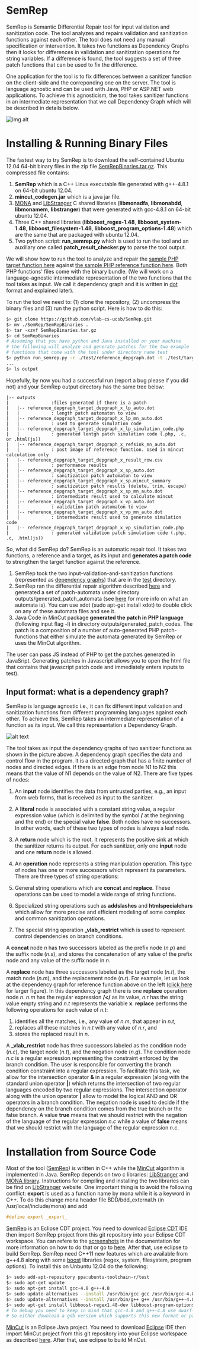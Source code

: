 SemRep
=========
SemRep is Semantic Differential Repair tool for input validation and sanitization code. The tool analyzes and repairs validation and sanitization functions against each other. The tool does not need any manual specification or intervention. It takes two functions as Dependency Graphs then it looks for differences in validation and sanitization operations for string variables. If a difference is found, the tool suggests a set of three patch functions that can be used to fix the difference.

One application for the tool is to fix differences between a sanitizer function on the client-side and the correponding one on the server. The tool is language agnostic and can be used with Java, PHP or ASP.NET web applications. To achieve this agnosticism, the tool takes sanitizer functions in an intermediate representation that we call Dependency Graph which will be described in details below.

![img alt](Docs/arch.png)

Installing & Running Binary Files
======================================
The fastest way to try SemRep is to download the self-contained Ubuntu 12.04 64-bit binary files in the zip file [SemRepBinaries.tar.gz](SemRepBinaries.tar.gz). This compressed file contains: 

1. **SemRep** which is a C++ Linux executable file generated with g++-4.8.1 on 64-bit ubuntu 12.04.
2. **mincut_codegen.jar** which is a java jar file.
3. [MONA](http://www.brics.dk/mona/) and [LibStranger](http://github.com/vlab-cs-ucsb/LibStranger) C shared libraries (**libmonadfa**, **libmonabdd**, **libmonamem**, **libstranger**) that were generated with gcc-4.8.1 on 64-bit ubuntu 12.04.
4. Three C++ shared libraries (**libboost\_regex-1.48**, **libboost\_system-1.48**, **libboost\_filesystem-1.48**, **libboost\_program\_options-1.48**) which are the same that are packaged with ubuntu 12.04.
5. Two python script: **run\_semrep.py** which is used to run the tool and an auxillary one called **patch\_result\_checker.py** to parse the tool output.

We will show how to run the tool to analyze and repair the [sample PHP target function here](SemRep/test/php_version/target.php) against [the sample PHP reference function here](SemRep/test/php_version/reference.php). Both PHP functions' files come with the binary bundle. (We will work on a language-agnostic intermediate representation of the two functions that the tool takes as input. We call it dependency graph and it is written in [dot](http://www.graphviz.org) format and explained later).

To run the tool we need to: (1) clone the repository, (2) uncompress the binary files and (3) run the python script. Here is how to do this:
```bash
$> git clone https://github.com/vlab-cs-ucsb/SemRep.git
$> mv ./SemRep/SemRepBinaries .
$> tar -xzvf SemRepBinaries.tar.gz
$> cd SemRepBinaries
# Assuming that you have python and Java installed on your machine 
# the following will analyze and generate patches for the two example
# functions that come with the tool under directory name test
$> python run_semrep.py -r ./test/reference_depgraph.dot -t ./test/target_depgraph.dot -l PHP -f x
...
$> ls output
```
Hopefully, by now you had a successful run (report a bug please if you did not) and your SemRep output directory
has the same tree below:
```
|-- outputs
|                :files generated if there is a patch
|   |-- reference_depgraph_target_depgraph_x_lp_auto.dot
|   |            : length patch automaton to view
|   |-- reference_depgraph_target_depgraph_x_lp_mn_auto.dot
|   |            : used to generate simulation code
|   |-- reference_depgraph_target_depgraph_x_lp_simulation_code.php
|   |            : generated lentgh patch simulation code (.php, .c, or .html(js))
|   |-- reference_depgraph_target_depgraph_x_refsink_mn_auto.dot
|   |            : post image of reference function. Used in mincut calculation only
|   |-- reference_depgraph_target_depgraph_x_result_row.csv
|   |            : performance results
|   |-- reference_depgraph_target_depgraph_x_sp_auto.dot
|   |            : sanitization patch automaton to view
|   |-- reference_depgraph_target_depgraph_x_sp.mincut_summary
|   |            : sanitization patch results (delete, trim, escape)
|   |-- reference_depgraph_target_depgraph_x_sp_mn_auto.dot
|   |            : intermediate result used to calculate mincut
|   |-- reference_depgraph_target_depgraph_x_vp_auto.dot
|   |            : validation patch automaton to view
|   |-- reference_depgraph_target_depgraph_x_vp_mn_auto.dot
|   |            : intermediate result used to generate simulation code
|   |-- reference_depgraph_target_depgraph_x_vp_simulation_code.php
|                : generated validation patch simulation code (.php, .c, .html(js))
```
So, what did SemRep do? SemRep is an automatic repair tool. It takes two functions, a reference and a target, as its input and **generates a patch code** to strengthen the target function against the reference.

1. SemRep took the two input-validation-and-sanitization functions (represented as [dependency graphs]()) that are in the [test](SemRep/test) directory.
2. SemRep ran the differential repair algorithm described [here](Docs/issta14_paper.pdf) and generated a set of patch-automata under directory outputs/generated\_patch\_automata (see [here](http://en.wikipedia.org/wiki/Deterministic_finite_automaton) for more info on what an automata is). You can use xdot (sudo apt-get install xdot) to double click on any of these automata files and see it.
3. Java Code in MinCut package **generated the patch in PHP language** (following input flag -l) in directory outputs/generated\_patch\_codes. The patch is a composition of a number of auto-generated PHP patch-functions that either simulate the automata generated by SemRep or uses the MinCut algorithm.

The user can pass JS instead of PHP to get the patches generated in JavaSript. Generating patches in Javascript allows you to open the html file that contains that javascript patch code and immediately enters inputs to test).

Input format: what is a dependency graph?
-----------------------------------------
SemRep is language agnostic i.e., it can fix different input validation 
and sanitization functions from different programming languages against
each other. To achieve this, SemRep takes an intermediate representation
of a function as its input. We call this representation a Dependency Graph.

![alt text](Docs/depgraphs/depgraphs.png)

The tool takes as input the dependency graphs of two sanitizer functions as
shown in the picture above. 
A dependency graph specifies the data and control flow in the program.
It is a directed graph that has a finite number of nodes and directed edges. 
If there is an edge from node N1 to N2 this means that the value of N1 
depends on the value of N2.
There are five types of nodes:

1. An **input** node identifies the data from untrusted parties, e.g., an input from web forms, that is received as input to the sanitizer.
2. A **literal** node is associated with a constant string value, a regular expression value (which is delimited by the symbol **/** at the beginning and the end) or the special value **false**. Both nodes have no successors. In other words, each of these two types of nodes is always a leaf node.
3. A **return** node which is the root. It represents the positive sink at which the sanitizer returns its output. For each sanitizer, only one **input** node and one **return** node is allowed.
4. An **operation** node represents a string manipulation operation. This type of nodes has one or more successors which represent its parameters. There are three types of string operations: 

  1. General string operations which are **concat** and **replace**. These operations can be used to model a wide range of string functions.
  2. Specialized string operations such as **addslashes** and **htmlspecialchars** which allow for more precise and efficient modeling of some complex and common sanitization operations.
  3. The special string operation **\_vlab\_restrict** which is used to represent control dependencies on branch conditions.

A **concat** node *n* has two successors labeled as the prefix node (*n.p*) and the suffix node (*n.s*), and stores the concatenation of any value of the prefix node and any value of the suffix node in *n*. 

A **replace** node has three successors labeled as the target node (*n.t*), the match node (*n.m*), and the replacement node (*n.r*). For example, let us look at the dependency graph for reference function above on the left ([click here](Docs/depgraphs/refdepgraph.png) for larger figure). In this dependency graph there is one **replace** operation node *n*. *n.m* has the regular expression **/</** as its value, *n.r* has the string value empty string and *n.t* represents the variable **x**.
**replace** performs the following operations for each value of *n.t*: 

1. identifies all the matches, i.e., any value of *n.m*, that appear in *n.t*, 
2. replaces all these matches in *n.t* with any value of *n.r*, and 
3. stores the replaced result in *n*.     

A **\_vlab\_restrict** node has three successors labeled as the condition node (*n.c*), the target node (*n.t*), and the negation node (*n.g*). The condition node *n.c* is a regular expression representing the constraint enforced by the branch condition. The user is responsible for converting the branch condition constraint into a regular expression. To facilitate this task, we allow for the intersection operator **&** in a regular expression (along with the standard union operator **|**) which returns the intersection of two regular languages encoded by two regular expressions. The intersection operator along with the union operator **|** allow to model the logical AND and OR operators in a branch condition. The negation node is used to decide if the dependency on the branch condition comes from the true branch or the false branch. A value **true** means that we should restrict with the negation of the language of the regular expression *n.c* while a value of **false** means that we should restrict with the language of the regular expression *n.c*.

Installation from Source Code
=============================
Most of the tool ([SemRep](SemRep)) is written in C++ while the [MinCut](MinCut) algorithm is implemented in Java.
SemRep depends on two c libraries: [LibStranger](https://github.com/vlab-cs-ucsb/LibStranger) and
[MONA library](http://www.brics.dk/mona/index.html). Instructions for compiling and installing the two libraries
can be find on [LibStranger](https://github.com/vlab-cs-ucsb/LibStranger) website. One important thing is 
to avoid the following conflict: **export** is used as a function name by mona while it is a keyword in C++.
To do this change mona header file BDD/bdd_external.h (in /usr/local/include/mona) and add 
```c
#define export _export_
```

[SemRep](SemRep) is an Eclipse CDT project. You need to download 
[Eclipse CDT](http://www.eclipse.org/cdt/downloads.php) IDE then import SemRep project from this git repository
into your Eclipse CDT workspace. You can refere to the [screenshots](Docs/SrcShots) in the documentation for more information on how to do that or go to
[here](http://wiki.eclipse.org/EGit/User_Guide#Starting_from_existing_Git_Repositories).
After that, use eclipse to build SemRep.
SemRep need C++11 new features which are available from g++4.8 along with some [boost](www.boost.org) libraries (regex, system, filesystem, program options). To install this on Unbuntu 12.04 do the following:
```bash
$> sudo add-apt-repository ppa:ubuntu-toolchain-r/test
$> sudo apt-get update
$> sudo apt-get install gcc-4.8 g++-4.8
$> sudo update-alternatives --install /usr/bin/gcc gcc /usr/bin/gcc-4.8 50
$> sudo update-alternatives --install /usr/bin/g++ g++ /usr/bin/g++-4.8 50
$> sudo apt-get install libboost-regex1.48-dev libboost-program-options1.48-dev libboost-filesystem1.48-dev
# To debug you need to keep in mind that gcc-4.8 and g++-4.8 use dwarf-4 as debugging format by default.
# So either download a gdb version which supports this new format or pass option -dwarf-2 along with -g to gcc.
```

[MinCut](MinCut) is an Eclipse Java project. You need to download 
[Eclipse](http://www.eclipse.org/downloads/) IDE then import MinCut project from this git repository
into your Eclipse workspace as described
[here](http://wiki.eclipse.org/EGit/User_Guide#Starting_from_existing_Git_Repositories). After that, use eclipse to build MinCut.


